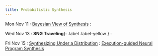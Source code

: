 ```yaml
---
title: Probabilistic Synthesis
---
```


Mon Nov 11
: [Bayesian View of Synthesis](../lectures/lecture32-bayes.pdf)
  : []()

Wed Nov 13
: **SNG Traveling**{: .label .label-yellow }
  : []()

Fri Nov 15
: [Synthesizing Under a Distribution](../lectures/lecture33-distribution.pdf)
  : [Execution-guided Neural Program Synthesis](https://openreview.net/pdf?id=H1gfOiAqYm)
